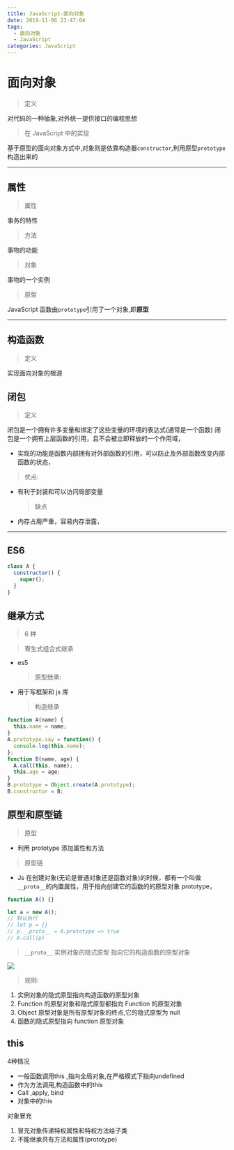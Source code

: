 ```yaml
---
title: JavaScript-面向对象
date: 2019-11-06 23:47:04
tags:
  - 面向对象
  - JavaScript
categories: JavaScript
---
```

<!-- more -->
# 面向对象

> 定义

对代码的一种抽象,对外统一提供接口的编程思想

> 在 JavaScript 中的实现

基于原型的面向对象方式中,对象则是依靠构造器`constructor`,利用原型`prototype`构造出来的

---

## 属性

> 属性

事务的特性

> 方法

事物的功能

> 对象

事物的一个实例

> 原型

JavaScript 函数由`prototype`引用了一个对象,即**原型**

---

## 构造函数

> 定义

实现面向对象的根源

## 闭包

> 定义

闭包是一个拥有许多变量和绑定了这些变量的环境的表达式(通常是一个函数)
闭包是一个拥有上层函数的引用，且不会被立即释放的一个作用域，

- 实现的功能是函数内部拥有对外部函数的引用，可以防止及外部函数改变内部函数的状态，

> 优点:

- 有利于封装和可以访问局部变量
  > 缺点
- 内存占用严重，容易内存泄露，

---

## ES6

```javascript
class A {
  constructor() {
    super();
  }
}
```

## 继承方式

> 6 种

> 寄生式组合式继承

- es5
  > 原型继承:
- 用于写框架和 js 库
  > 构造继承

```javascript
function A(name) {
  this.name = name;
}
A.prototype.say = function() {
  console.log(this.name);
};
function B(name, age) {
  A.call(this, name);
  this.age = age;
}
B.prototype = Object.create(A.prototype);
B.constructor = B;
```

## 原型和原型链

> 原型

- 利用 prototype 添加属性和方法

> 原型链

- Js 在创建对象(无论是普通对象还是函数对象)的时候，都有一个叫做`__proto__`的内置属性，用于指向创建它的函数的的原型对象 prototype，

```js
function A() {}

let a = new A();
// 默认执行
// let p = {}
// p.__proto__ = A.prototype => true
// A.call(p)
```

> `__proto__`
> 实例对象的隐式原型
> 指向它的构造函数的原型对象

![](https://yimg.xjdd.xyz//原型链图.png)

> 规则:

1. 实例对象的隐式原型指向构造函数的原型对象
2. Function 的原型对象和隐式原型都指向 Function 的原型对象
3. Object 原型对象是所有原型对象的终点,它的隐式原型为 null
4. 函数的隐式原型指向 function 原型对象

## this

4种情况

- 一般函数调用this ,指向全局对象,在严格模式下指向undefined
- 作为方法调用,构造函数中的this
- Call ,apply, bind
- 对象中的this

对象冒充
1. 冒充对象传递特权属性和特权方法给子类
2. 不能继承共有方法和属性(prototype)
